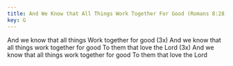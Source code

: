 ```yaml
---
title: And We Know that All Things Work Together For Good (Romans 8:28)
key: G
---
```

And we know that all things Work together for good (3x)
And we know that all things work together for good
To them that love the Lord (3x)
And we know that all things
work together for good
To them that love the Lord
